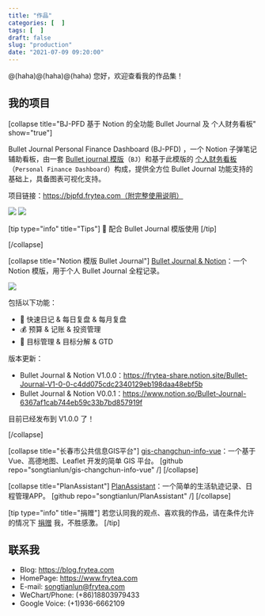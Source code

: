 ```yaml
---
title: "作品"
categories: [  ]
tags: [  ]
draft: false
slug: "production"
date: "2021-07-09 09:20:00"
---
```


@(haha)@(haha)@(haha) 您好，欢迎查看我的作品集！

## 我的项目

[collapse title="BJ-PFD 基于 Notion 的全功能 Bullet Journal 及 个人财务看板" show="true"]

Bullet Journal Personal Finance Dashboard (BJ-PFD) ，一个 Notion 子弹笔记辅助看板，由一套 [Bullet journal 模版](https://bjpfd.frytea.com/help/docs/tutoral-bj/intro)（`BJ`）和基于此模版的 [个人财务看板](https://bjpfd.frytea.com/help/docs/tutoral-pfd)（`Personal Finance Dashboard`）构成，提供全方位 Bullet Journal 功能支持的基础上，具备图表可视化支持。

项目链接：https://bjpfd.frytea.com（附完整使用说明）

![](https://imagehost-cdn.frytea.com/images/2021/09/10/2021-09-10-12.12.5671df52d28519e322.png)
![](https://imagehost-cdn.frytea.com/images/2021/09/21/2021-09-21-10.20.5080db27ca75ff0bbb.png)

[tip type="info" title="Tips"]
📒 配合 Bullet Journal 模版使用
[/tip]



[/collapse]

[collapse title="Notion 模版 Bullet Journal"]
[Bullet Journal & Notion](https://www.notion.so/Bullet-Journal-6367af1cab744eb59c33b7bd857919f3)：一个 Notion 模版，用于个人 Bullet Journal 全程记录。

![](https://imagehost-cdn.frytea.com/images/2021/07/09/2021-07-09-4.27.45cd70996af6424f4b.png)

包括以下功能：
- 📒 快速日记 & 每日复盘 & 每月复盘
- 💰 预算 & 记账 & 投资管理
- 🎯 目标管理 & 目标分解 & GTD

版本更新：

- Bullet Journal & Notion V1.0.0：https://frytea-share.notion.site/Bullet-Journal-V1-0-0-c4dd075cdc2340129eb198daa48ebf5b
- Bullet Journal & Notion V0.0.1：https://www.notion.so/Bullet-Journal-6367af1cab744eb59c33b7bd857919f

目前已经发布到 V1.0.0 了！

[/collapse]

[collapse title="长春市公共信息GIS平台"]
 [gis-changchun-info-vue](https://songtianlun.github.io/gis-changchun-info-vue/#/)：一个基于Vue、高德地图、Leaflet 开发的简单 GIS 平台。
[github repo="songtianlun/gis-changchun-info-vue" /]
[/collapse]

[collapse title="PlanAssistant"]
[PlanAssistant](https://dev.frytea.com/PlanAssistant/#/)：一个简单的生活轨迹记录、日程管理APP。
[github repo="songtianlun/PlanAssistant" /]
[/collapse]



[tip type="info" title="捐赠"]
若您认同我的观点、喜欢我的作品，请在条件允许的情况下 [捐赠](https://blog.frytea.com/donation.html) 我，不胜感激。
[/tip]

## 联系我

 - Blog: <https://blog.frytea.com>
 - HomePage: <https://www.frytea.com>
 - E-mail: [songtianlun@frytea.com](mailto:songtianlun@frytea.com)
 - WeChart/Phone: (+86)18803979433
 - Google Voice: (+1)936-6662109


